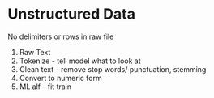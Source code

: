 # Unstructured Data
No delimiters or rows in raw file

1) Raw Text
2) Tokenize - tell model what to look at
3) Clean text - remove stop words/ punctuation, stemming
4) Convert to numeric form
5) ML alf - fit train
